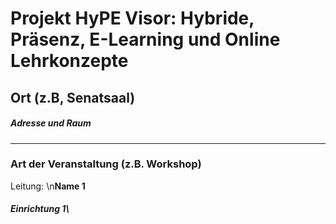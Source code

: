 # Projekt HyPE Visor: Hybride, Präsenz, E-Learning und Online Lehrkonzepte  
## Ort (z.B, Senatsaal)  
##### Adresse und Raum 
--- 
### Art der Veranstaltung (z.B. Workshop) 
Leitung: \n**Name 1**  
##### Einrichtung 1\ 